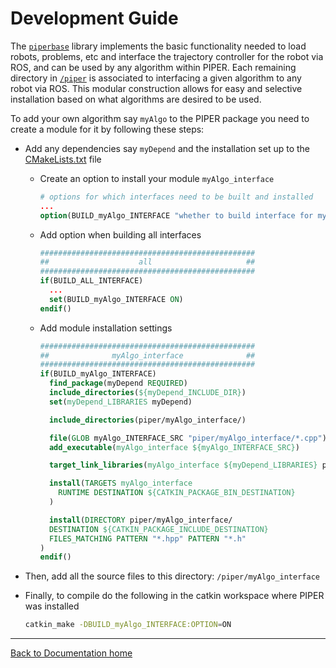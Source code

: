 Development Guide
==================
The [```piperbase```](../piper/base) library implements the basic functionality needed to load robots, problems, etc and interface the trajectory controller for the robot via ROS, and can be used by any algorithm within PIPER. Each remaining directory in [```/piper```](../piper) is associated to interfacing a given algorithm to any robot via ROS. This modular construction allows for easy and selective installation based on what algorithms are desired to be used.

To add your own algorithm say ```myAlgo``` to the PIPER package you need to create a module for it by following these steps:

- Add any dependencies say ```myDepend``` and the installation set up to the [CMakeLists.txt](../CMakeLists.txt) file
  - Create an option to install your module ```myAlgo_interface```
  
    ```cmake
    # options for which interfaces need to be built and installed
    ...
    option(BUILD_myAlgo_INTERFACE "whether to build interface for myAlgo" OFF)
    ```

  - Add option when building all interfaces
  
    ```cmake
    ################################################
    ##                    all                     ##
    ################################################
    if(BUILD_ALL_INTERFACE)
      ...
      set(BUILD_myAlgo_INTERFACE ON)
    endif()
    ```
  
  - Add module installation settings
  
    ```cmake
    ################################################
    ##              myAlgo_interface              ##
    ################################################
    if(BUILD_myAlgo_INTERFACE)
      find_package(myDepend REQUIRED)
      include_directories(${myDepend_INCLUDE_DIR})
      set(myDepend_LIBRARIES myDepend)

      include_directories(piper/myAlgo_interface/)

      file(GLOB myAlgo_INTERFACE_SRC "piper/myAlgo_interface/*.cpp")
      add_executable(myAlgo_interface ${myAlgo_INTERFACE_SRC})

      target_link_libraries(myAlgo_interface ${myDepend_LIBRARIES} piperbase)

      install(TARGETS myAlgo_interface
        RUNTIME DESTINATION ${CATKIN_PACKAGE_BIN_DESTINATION}
      )

      install(DIRECTORY piper/myAlgo_interface/
      DESTINATION ${CATKIN_PACKAGE_INCLUDE_DESTINATION}
      FILES_MATCHING PATTERN "*.hpp" PATTERN "*.h"
    )
    endif()
    ```

- Then, add all the source files to this directory: ```/piper/myAlgo_interface```

- Finally, to compile do the following in the catkin workspace where PIPER was installed

  ```bash
  catkin_make -DBUILD_myAlgo_INTERFACE:OPTION=ON
  ```

---
[Back to Documentation home](index.md)
